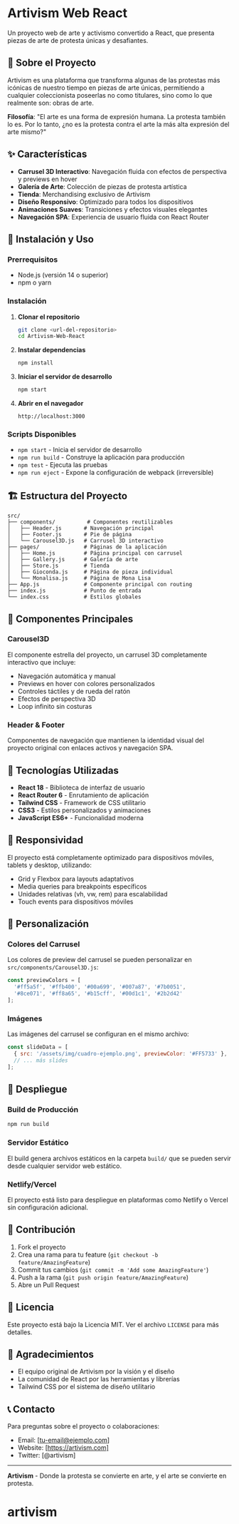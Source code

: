 # Artivism Web React

Un proyecto web de arte y activismo convertido a React, que presenta piezas de arte de protesta únicas y desafiantes.

## 🎨 Sobre el Proyecto

Artivism es una plataforma que transforma algunas de las protestas más icónicas de nuestro tiempo en piezas de arte únicas, permitiendo a cualquier coleccionista poseerlas no como titulares, sino como lo que realmente son: obras de arte.

**Filosofía**: "El arte es una forma de expresión humana. La protesta también lo es. Por lo tanto, ¿no es la protesta contra el arte la más alta expresión del arte mismo?"

## ✨ Características

- **Carrusel 3D Interactivo**: Navegación fluida con efectos de perspectiva y previews en hover
- **Galería de Arte**: Colección de piezas de protesta artística
- **Tienda**: Merchandising exclusivo de Artivism
- **Diseño Responsivo**: Optimizado para todos los dispositivos
- **Animaciones Suaves**: Transiciones y efectos visuales elegantes
- **Navegación SPA**: Experiencia de usuario fluida con React Router

## 🚀 Instalación y Uso

### Prerrequisitos

- Node.js (versión 14 o superior)
- npm o yarn

### Instalación

1. **Clonar el repositorio**
   ```bash
   git clone <url-del-repositorio>
   cd Artivism-Web-React
   ```

2. **Instalar dependencias**
   ```bash
   npm install
   ```

3. **Iniciar el servidor de desarrollo**
   ```bash
   npm start
   ```

4. **Abrir en el navegador**
   ```
   http://localhost:3000
   ```

### Scripts Disponibles

- `npm start` - Inicia el servidor de desarrollo
- `npm run build` - Construye la aplicación para producción
- `npm test` - Ejecuta las pruebas
- `npm run eject` - Expone la configuración de webpack (irreversible)

## 🏗️ Estructura del Proyecto

```
src/
├── components/          # Componentes reutilizables
│   ├── Header.js       # Navegación principal
│   ├── Footer.js       # Pie de página
│   └── Carousel3D.js   # Carrusel 3D interactivo
├── pages/              # Páginas de la aplicación
│   ├── Home.js         # Página principal con carrusel
│   ├── Gallery.js      # Galería de arte
│   ├── Store.js        # Tienda
│   ├── Gioconda.js     # Página de pieza individual
│   └── Monalisa.js     # Página de Mona Lisa
├── App.js              # Componente principal con routing
├── index.js            # Punto de entrada
└── index.css           # Estilos globales
```

## 🎯 Componentes Principales

### Carousel3D
El componente estrella del proyecto, un carrusel 3D completamente interactivo que incluye:
- Navegación automática y manual
- Previews en hover con colores personalizados
- Controles táctiles y de rueda del ratón
- Efectos de perspectiva 3D
- Loop infinito sin costuras

### Header & Footer
Componentes de navegación que mantienen la identidad visual del proyecto original con enlaces activos y navegación SPA.

## 🎨 Tecnologías Utilizadas

- **React 18** - Biblioteca de interfaz de usuario
- **React Router 6** - Enrutamiento de aplicación
- **Tailwind CSS** - Framework de CSS utilitario
- **CSS3** - Estilos personalizados y animaciones
- **JavaScript ES6+** - Funcionalidad moderna

## 📱 Responsividad

El proyecto está completamente optimizado para dispositivos móviles, tablets y desktop, utilizando:
- Grid y Flexbox para layouts adaptativos
- Media queries para breakpoints específicos
- Unidades relativas (vh, vw, rem) para escalabilidad
- Touch events para dispositivos móviles

## 🔧 Personalización

### Colores del Carrusel
Los colores de preview del carrusel se pueden personalizar en `src/components/Carousel3D.js`:

```javascript
const previewColors = [
  '#ff5a5f', '#ffb400', '#00a699', '#007a87', '#7b0051',
  '#8ce071', '#ff8a65', '#b15cff', '#00d1c1', '#2b2d42'
];
```

### Imágenes
Las imágenes del carrusel se configuran en el mismo archivo:

```javascript
const slideData = [
  { src: '/assets/img/cuadro-ejemplo.png', previewColor: '#FF5733' },
  // ... más slides
];
```

## 🚀 Despliegue

### Build de Producción
```bash
npm run build
```

### Servidor Estático
El build genera archivos estáticos en la carpeta `build/` que se pueden servir desde cualquier servidor web estático.

### Netlify/Vercel
El proyecto está listo para despliegue en plataformas como Netlify o Vercel sin configuración adicional.

## 🤝 Contribución

1. Fork el proyecto
2. Crea una rama para tu feature (`git checkout -b feature/AmazingFeature`)
3. Commit tus cambios (`git commit -m 'Add some AmazingFeature'`)
4. Push a la rama (`git push origin feature/AmazingFeature`)
5. Abre un Pull Request

## 📄 Licencia

Este proyecto está bajo la Licencia MIT. Ver el archivo `LICENSE` para más detalles.

## 🙏 Agradecimientos

- El equipo original de Artivism por la visión y el diseño
- La comunidad de React por las herramientas y librerías
- Tailwind CSS por el sistema de diseño utilitario

## 📞 Contacto

Para preguntas sobre el proyecto o colaboraciones:
- Email: [tu-email@ejemplo.com]
- Website: [https://artivism.com]
- Twitter: [@artivism]

---

**Artivism** - Donde la protesta se convierte en arte, y el arte se convierte en protesta.
# artivism
